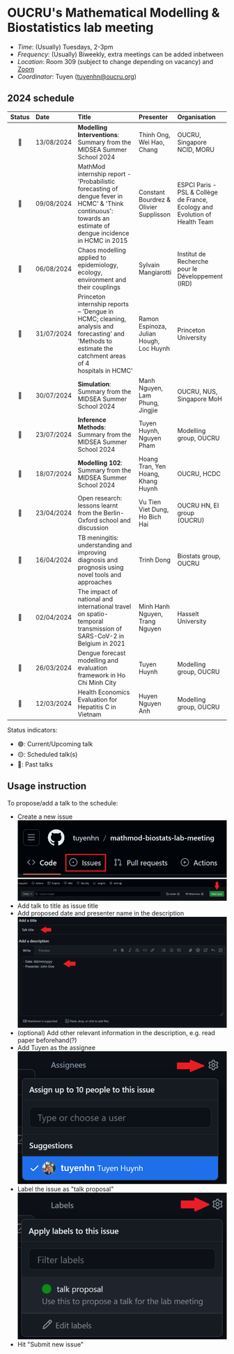 # OUCRU's Mathematical Modelling & Biostatistics lab meeting

- _Time_: (Usually) Tuesdays, 2-3pm
- _Frequency_: (Usually) Biweekly, extra meetings can be added inbetween
- _Location_: Room 309 (subject to change depending on vacancy) and [Zoom](https://zoom.us/j/97208653692?pwd=UHR3bFhuejZrTERNS0FYUGZ0NkFCdz09)
- _Coordinator_: Tuyen (<tuyenhn@oucru.org>)

## 2024 schedule

| Status | Date       | Title                                                                                                                                                         | Presenter                               | Organisation                                                                | Location |
| :----: | :--------- | :------------------------------------------------------------------------------------------------------------------------------------------------------------ | :-------------------------------------- | :-------------------------------------------------------------------------- | :------- |
|   🔴   | 13/08/2024 | **Modelling Interventions**: Summary from the MIDSEA Summer School 2024                                                                                       | Thinh Ong, Wei Hao, Chang               | OUCRU, Singapore NCID, MORU                                                 | R309     |
|   🔴   | 09/08/2024 | MathMod internship report - 'Probabilistic forecasting of dengue fever in HCMC' & 'Think continuous': towards an estimate of dengue incidence in HCMC in 2015 | Constant Bourdrez & Olivier Supplisson  | ESPCI Paris - PSL & Collège de France, Ecology and Evolution of Health Team | R309     |
|   🔴   | 06/08/2024 | Chaos modelling applied to epidemiology, ecology, environment and their couplings                                                                             | Sylvain Mangiarotti                     | Institut de Recherche pour le Développement (IRD)                           | R309     |
|   🔴   | 31/07/2024 | Princeton internship reports – 'Dengue in HCMC; cleaning, analysis and forecasting' and 'Methods to estimate the catchment areas of 4 hospitals in HCMC'      | Ramon Espinoza, Julian Hough, Loc Huynh | Princeton University                                                        | R309     |
|   🔴   | 30/07/2024 | **Simulation**: Summary from the MIDSEA Summer School 2024                                                                                                    | Manh Nguyen, Lam Phung, Jingjie         | OUCRU, NUS, Singapore MoH                                                   | R308     |
|   🔴   | 23/07/2024 | **Inference Methods**: Summary from the MIDSEA Summer School 2024                                                                                             | Tuyen Huynh, Nguyen Pham                | Modelling group, OUCRU                                                      | R309     |
|   🔴   | 18/07/2024 | **Modelling 102**: Summary from the MIDSEA Summer School 2024                                                                                                 | Hoang Tran, Yen Hoang, Khang Huynh      | OUCRU, HCDC                                                                 | R309     |
|   🔴   | 23/04/2024 | Open research: lessons learnt from the Berlin-Oxford school and discussion                                                                                    | Vu Tien Viet Dung, Ho Bich Hai          | OUCRU HN, EI group (OUCRU)                                                  | R309     |
|   🔴   | 16/04/2024 | TB meningitis: understanding and improving diagnosis and prognosis using novel tools and approaches                                                           | Trinh Dong                              | Biostats group, OUCRU                                                       | R309     |
|   🔴   | 02/04/2024 | The impact of national and international travel on spatio-temporal transmission of SARS-CoV-2 in Belgium in 2021                                              | Minh Hanh Nguyen, Trang Nguyen          | Hasselt University                                                          | R309     |
|   🔴   | 26/03/2024 | Dengue forecast modelling and evaluation framework in Ho Chi Minh City                                                                                        | Tuyen Huynh                             | Modelling group, OUCRU                                                      | R309     |
|   🔴   | 12/03/2024 | Health Economics Evaluation for Hepatitis C in Vietnam                                                                                                        | Huyen Nguyen Anh                        | Modelling group, OUCRU                                                      | R309     |

Status indicators:

- 🟢: Current/Upcoming talk
- 🟡: Scheduled talk(s)
- 🔴: Past talks

## Usage instruction

To propose/add a talk to the schedule:

- Create a new issue
  ![issue-button](proposal_instructions/1.png)
  ![create-new-issue](proposal_instructions/2.png)
- Add talk to title as issue title
- Add proposed date and presenter name in the description
  ![add-info](proposal_instructions/3.png)
- (optional) Add other relevant information in the description, e.g. read paper beforehand(?)
- Add Tuyen as the assignee
  ![add-assignee](proposal_instructions/4.png)
- Label the issue as "talk proposal"
  ![add-label](proposal_instructions/5.png)
- Hit "Submit new issue"
